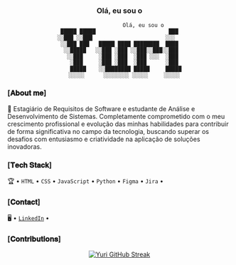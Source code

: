 <div align="center">
<h3>Olá, eu sou o</h3>

```
               Olá, eu sou o
 █████ █████                       ███ 
░░███ ░░███                       ░░░  
 ░░███ ███   █████ ████ ████████  ████ 
  ░░█████   ░░███ ░███ ░░███░░███░░███ 
   ░░███     ░███ ░███  ░███ ░░░  ░███ 
    ░███     ░███ ░███  ░███      ░███ 
    █████    ░░████████ █████     █████
   ░░░░░      ░░░░░░░░ ░░░░░     ░░░░░

```
</div>

### [𝐀𝐛𝐨𝐮𝐭 𝐦𝐞]

🚀 Estagiário de Requisitos de Software e estudante de Análise e Desenvolvimento de Sistemas. Completamente comprometido com o meu crescimento profissional e evolução das minhas habilidades para contribuir de forma significativa no campo da tecnologia, buscando superar os desafios com entusiasmo e criatividade na aplicação de soluções inovadoras.

### [𝐓𝐞𝐜𝐡 𝐒𝐭𝐚𝐜𝐤]

🏆 • `HTML` • `CSS` • `JavaScript` • `Python` • `Figma` • `Jira` • 

### [𝐂𝐨𝐧𝐭𝐚𝐜𝐭]

🖥️ • [`LinkedIn`](https://www.linkedin.com/in/yurialvs/) •

### [𝐂𝐨𝐧𝐭𝐫𝐢𝐛𝐮𝐭𝐢𝐨𝐧𝐬]

<div align="center">

[![Yuri GitHub Streak](https://streak-stats.demolab.com?user=yurialvs&theme=transparent&locale=pt_BR&card_width=500)](https://git.io/streak-stats)
</div>

